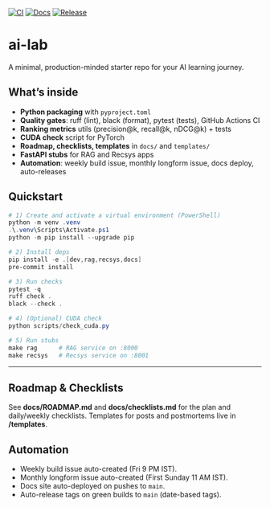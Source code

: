 [![CI](https://github.com/patelhr/ai-lab/actions/workflows/ci.yml/badge.svg)](https://github.com/patelhr/ai-lab/actions/workflows/ci.yml)
[![Docs](https://github.com/patelhr/ai-lab/actions/workflows/docs.yml/badge.svg)](https://github.com/patelhr/ai-lab/actions/workflows/docs.yml)
[![Release](https://img.shields.io/github/v/release/patelhr/ai-lab)](https://github.com/patelhr/ai-lab/releases)


# ai-lab

A minimal, production-minded starter repo for your AI learning journey.

## What’s inside
- **Python packaging** with `pyproject.toml`
- **Quality gates**: ruff (lint), black (format), pytest (tests), GitHub Actions CI
- **Ranking metrics** utils (precision@k, recall@k, nDCG@k) + tests
- **CUDA check** script for PyTorch
- **Roadmap, checklists, templates** in `docs/` and `templates/`
- **FastAPI stubs** for RAG and Recsys apps
- **Automation**: weekly build issue, monthly longform issue, docs deploy, auto-releases

## Quickstart

```powershell
# 1) Create and activate a virtual environment (PowerShell)
python -m venv .venv
.\.venv\Scripts\Activate.ps1
python -m pip install --upgrade pip

# 2) Install deps
pip install -e .[dev,rag,recsys,docs]
pre-commit install

# 3) Run checks
pytest -q
ruff check .
black --check .

# 4) (Optional) CUDA check
python scripts/check_cuda.py

# 5) Run stubs
make rag      # RAG service on :8000
make recsys   # Recsys service on :8001
```

---

## Roadmap & Checklists
See **docs/ROADMAP.md** and **docs/checklists.md** for the plan and daily/weekly checklists. Templates for posts and postmortems live in **/templates**.

## Automation
- Weekly build issue auto-created (Fri 9 PM IST).
- Monthly longform issue auto-created (First Sunday 11 AM IST).
- Docs site auto-deployed on pushes to `main`.
- Auto-release tags on green builds to `main` (date-based tags).
